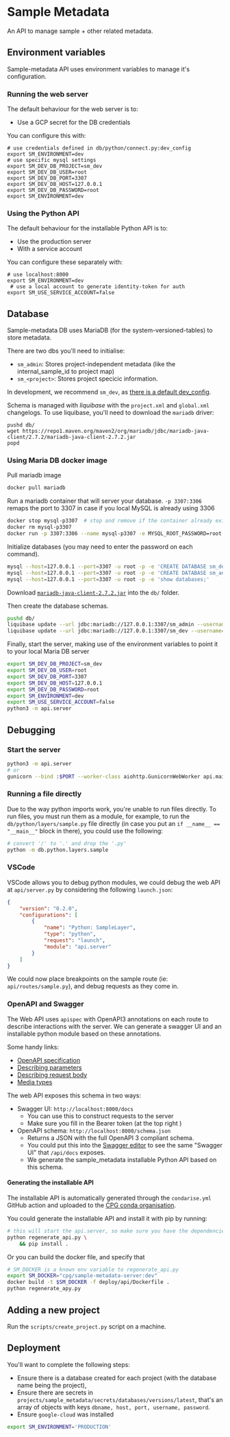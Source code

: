 # Sample Metadata

An API to manage sample + other related metadata.

## Environment variables

Sample-metadata API uses environment variables to manage it's configuration.

### Running the web server

The default behaviour for the web server is to:

- Use a GCP secret for the DB credentials

You can configure this with:

```shell
# use credentials defined in db/python/connect.py:dev_config
export SM_ENVIRONMENT=dev
# use specific mysql settings
export SM_DEV_DB_PROJECT=sm_dev
export SM_DEV_DB_USER=root
export SM_DEV_DB_PORT=3307
export SM_DEV_DB_HOST=127.0.0.1
export SM_DEV_DB_PASSWORD=root
export SM_ENVIRONMENT=dev
```

### Using the Python API

The default behaviour for the installable Python API is to:

- Use the production server
- With a service account

You can configure these separately with:

```shell
# use localhost:8000
export SM_ENVIRONMENT=dev
 # use a local account to generate identity-token for auth
export SM_USE_SERVICE_ACCOUNT=false
```


## Database

Sample-metadata DB uses MariaDB (for the system-versioned-tables) to store metadata.

There are two dbs you'll need to initialise:

- `sm_admin`: Stores project-independent metadata (like the internal_sample_id to project map)
- `sm_<project>`: Stores project specicic information.

In development, we recommend `sm_dev`, as [there is a default dev_config](https://github.com/populationgenomics/sample-metadata/blob/8b122453d1cd26c09966b8e54909bf712da5263e/db/python/connect.py#L78-L85).

Schema is managed with _liquibase_ with the `project.xml` and `global.xml` changelogs. To use liquibase, you'll need to download the `mariadb` driver:

```shell
pushd db/
wget https://repo1.maven.org/maven2/org/mariadb/jdbc/mariadb-java-client/2.7.2/mariadb-java-client-2.7.2.jar
popd
```

### Using Maria DB docker image

Pull mariadb image

```bash
docker pull mariadb
```

Run a mariadb container that will server your database. `-p 3307:3306` remaps the port to 3307 in case if you local MySQL is already using 3306

```bash
docker stop mysql-p3307  # stop and remove if the container already exists
docker rm mysql-p3307
docker run -p 3307:3306 --name mysql-p3307 -e MYSQL_ROOT_PASSWORD=root -d mariadb
```

Initialize databases (you may need to enter the password on each command).

```bash
mysql --host=127.0.0.1 --port=3307 -u root -p -e 'CREATE DATABASE sm_dev;'
mysql --host=127.0.0.1 --port=3307 -u root -p -e 'CREATE DATABASE sm_admin;'
mysql --host=127.0.0.1 --port=3307 -u root -p -e 'show databases;'
```

Download [`mariadb-java-client-2.7.2.jar`](https://repo1.maven.org/maven2/org/mariadb/jdbc/mariadb-java-client/2.7.2/mariadb-java-client-2.7.2.jar) into the `db/` folder.

Then create the database schemas.

```bash
pushd db/
liquibase update --url jdbc:mariadb://127.0.0.1:3307/sm_admin --username=root --password=root --classpath mariadb-java-client-2.7.3.jar --changelog-file=global.xml
liquibase update --url jdbc:mariadb://127.0.0.1:3307/sm_dev --username=root --password=root --classpath mariadb-java-client-2.7.3.jar --changelog-file=project.xml
```

Finally, start the server, making use of the environment variables to point it to your local Maria DB server

```bash
export SM_DEV_DB_PROJECT=sm_dev
export SM_DEV_DB_USER=root
export SM_DEV_DB_PORT=3307
export SM_DEV_DB_HOST=127.0.0.1
export SM_DEV_DB_PASSWORD=root
export SM_ENVIRONMENT=dev
export SM_USE_SERVICE_ACCOUNT=false
python3 -m api.server
```

## Debugging

### Start the server

```bash
python3 -m api.server
# or
gunicorn --bind :$PORT --worker-class aiohttp.GunicornWebWorker api.main:start_app
```

### Running a file directly

Due to the way python imports work, you're unable to run files directly. To run files, you must run them as a module, for example, to run the `db/python/layers/sample.py` file directly (in case you put an `if __name__ == "__main__"` block in there), you could use the following:

```bash
# convert '/' to '.' and drop the '.py'
python -m db.python.layers.sample
```

### VSCode

VSCode allows you to debug python modules, we could debug the web API at `api/server.py` by considering the following `launch.json`:

```json
{
    "version": "0.2.0",
    "configurations": [
        {
            "name": "Python: SampleLayer",
            "type": "python",
            "request": "launch",
            "module": "api.server"
        }
    ]
}
```

We could now place breakpoints on the sample route (ie: `api/routes/sample.py`), and debug requests as they come in.

### OpenAPI and Swagger

The Web API uses `apispec` with OpenAPI3 annotations on each route to describe interactions with the server. We can generate a swagger UI and an installable
python module based on these annotations.

Some handy links:

- [OpenAPI specification](https://swagger.io/specification/)
- [Describing parameters](https://swagger.io/docs/specification/describing-parameters/)
- [Describing request body](https://swagger.io/docs/specification/describing-request-body/)
- [Media types](https://swagger.io/docs/specification/media-types/)

The web API exposes this schema in two ways:

- Swagger UI: `http://localhost:8000/docs`
    - You can use this to construct requests to the server
    - Make sure you fill in the Bearer token (at the top right )
- OpenAPI schema: `http://localhost:8000/schema.json`
    - Returns a JSON with the full OpenAPI 3 compliant schema.
    - You could put this into the [Swagger editor](https://editor.swagger.io/) to see the same "Swagger UI" that `/api/docs` exposes.
    - We generate the sample_metadata installable Python API based on this schema.

#### Generating the installable API

The installable API is automatically generated through the `condarise.yml` GitHub action and uploaded to the [CPG conda organisation](https://anaconda.org/cpg).

You could generate the installable API and install it with pip by running:

```bash
# this will start the api.server, so make sure you have the dependencies installed,
python regenerate_api.py \
    && pip install .
```

Or you can build the docker file, and specify that

```bash
# SM_DOCKER is a known env variable to regenerate_api.py
export SM_DOCKER="cpg/sample-metadata-server:dev"
docker build -t $SM_DOCKER -f deploy/api/Dockerfile .
python regenerate_apy.py
```


## Adding a new project

Run the `scripts/create_project.py` script on a machine.


## Deployment

You'll want to complete the following steps:

- Ensure there is a database created for each project (with the database name being the project),
- Ensure there are secrets in `projects/sample_metadata/secrets/databases/versions/latest`, that's an array of objects with keys `dbname, host, port, username, password`.
- Ensure `google-cloud` was installed

```bash
export SM_ENVIRONMENT='PRODUCTION'
```
